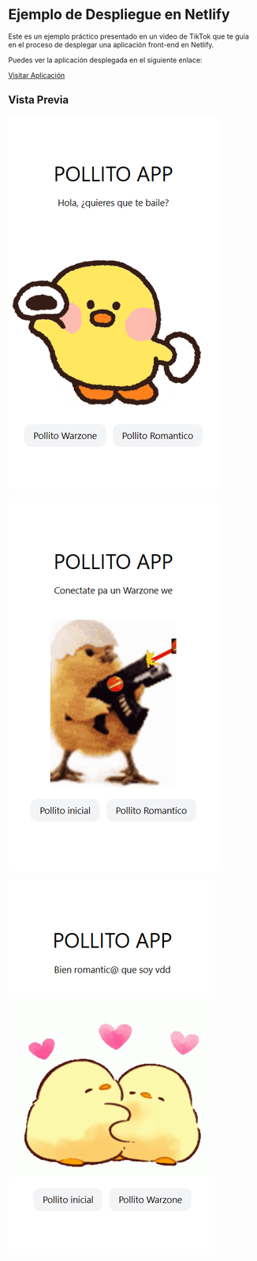 # Ejemplo de Despliegue en Netlify

Este es un ejemplo práctico presentado en un video de TikTok que te guía en el proceso de desplegar una aplicación front-end en Netlify.

Puedes ver la aplicación desplegada en el siguiente enlace:

[Visitar Aplicación](https://pollito-netlify.netlify.app/)

## Vista Previa

![Vista Previa de la Aplicación](image.png)

![Vista Previa de la Aplicación - 2](image-1.png)

![Vista Previa de la Aplicación - 3](image-2.png)
